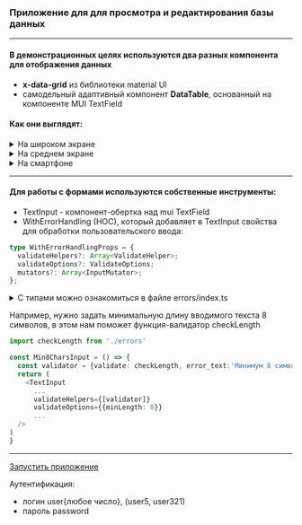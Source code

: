 ### Приложение для для просмотра и редактирования базы данных

---

#### В демонстрационных целях используются два разных компонента для отображения данных

- <strong>x-data-grid</strong> из библиотеки material UI
- самодельный адаптивный компонент <strong>DataTable</strong>, основанный на компоненте MUI TextField

#### Как они выглядят:

<details>
<summary>На широком экране</summary>
  
#### x-data-grid
![w1](https://github.com/digunin/test-frontend-spa/assets/61985576/633fd7ae-504d-4aae-a26b-6fcf73b73f4d)

#### DataTable

![w2](https://github.com/digunin/test-frontend-spa/assets/61985576/3c1989e2-4f83-4fb5-b4a7-712b140e346b)

</details>
<details>
<summary>На среднем экране</summary>

#### x-data-grid

<img src="https://github.com/digunin/test-frontend-spa/assets/61985576/cbe48b22-a5c7-47f8-ac75-149225a727d9" width="700"/>

#### DataTable

<img src="https://github.com/digunin/test-frontend-spa/assets/61985576/3fde6a4d-2b5a-4007-8844-5c43bb586e07" width="700"/>
</details>
<details>
<summary>На смартфоне</summary>

#### x-data-grid

<img src="https://github.com/digunin/test-frontend-spa/assets/61985576/db2bff7f-1c5d-4c41-b5e7-8aa8b0663130" width="420"/>

#### DataTable

<img src="https://github.com/digunin/test-frontend-spa/assets/61985576/544b7871-daad-4778-b20d-150477161c03" width="420"/>
</details>

---

#### Для работы с формами используются собственные инструменты:

- TextInput - компонент-обертка над mui TextField
- WithErrorHandling (HOC), который добавляет в TextInput свойства для обработки пользовательского ввода:

```typescript
type WithErrorHandlingProps = {
  validateHelpers?: Array<ValidateHelper>;
  validateOptions?: ValidateOptions;
  mutators?: Array<InputMutator>;
};
```

<details><summary>С типами можно ознакомиться в файле errors/index.ts</summary>

```typescript
export type ValidateHelper = {
  error_text: string;
  validate: InputValidator;
};

export type InputValidator = (
  inputed: string,
  options: ValidateOptions
) => boolean;

export type InputMutator = (inputed: string) => string;

export type ValidateOptions = {
  min?: number;
  max?: number;
  moreThan?: number;
  lessThan?: number;
  minLength?: number;
  maxLength?: number;
  maxAfterDot?: number;
};

export const checkLength: InputValidator = (
  inputed: string,
  options: ValidateOptions
) => {
  let correct = true;
  const { maxLength, minLength } = options;
  if (typeof minLength === "number") correct = inputed.length >= minLength;
  if (typeof maxLength === "number") correct = inputed.length <= maxLength;
  return correct;
};
```

</details>

Например, нужно задать минимальную длину вводимого текста 8 символов, в этом нам поможет функция-валидатор checkLength

```typescript
import checkLength from './errors'

const Min8CharsInput = () => {
  const validator = {validate: checkLength, error_text:'Минимум 8 символов'}
  return (
    <TextInput
      ...
      validateHelpers={[validator]}
      validateOptions={{minLength: 8}}
      ...
  />
)
}
```

---

[Запустить приложение](https://digunin.github.io/test-frontend-spa/)

Аутентификация:

- логин user{любое число}, (user5, user321)
- пароль password
